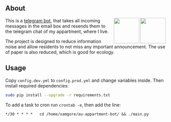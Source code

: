 ## About

<img align="right" width="80" src="https://upload.wikimedia.org/wikipedia/commons/thumb/8/82/Telegram_logo.svg/768px-Telegram_logo.svg.png">

<img align="right" width="80" src="https://i.imgur.com/2HA4SrW.png?1">

This is a [telegram bot](https://t.me/au_appartment_bot), that takes all incoming messages in the email box and resends them to the telegram chat of my appartment, where I live.

The project is designed to reduce information noise and allow residents to not miss any important announcement. The use of paper is also reduced, which is good for ecology.

## Usage

Copy `config.dev.yml` to `config.prod.yml` and change variables inside. Then install required dependencies:

```bash
sudo pip install --upgrade -r requirements.txt
```

To add a task to cron run `crontab -e`, then add the line:

```
*/30 * * * *   cd /home/xamgore/au-appartment-bot/ && ./main.py
```
